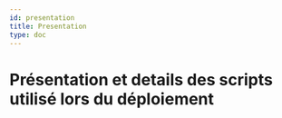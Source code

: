 ```yaml
---
id: presentation
title: Presentation
type: doc
---
```


# Présentation et details des scripts utilisé lors du déploiement
